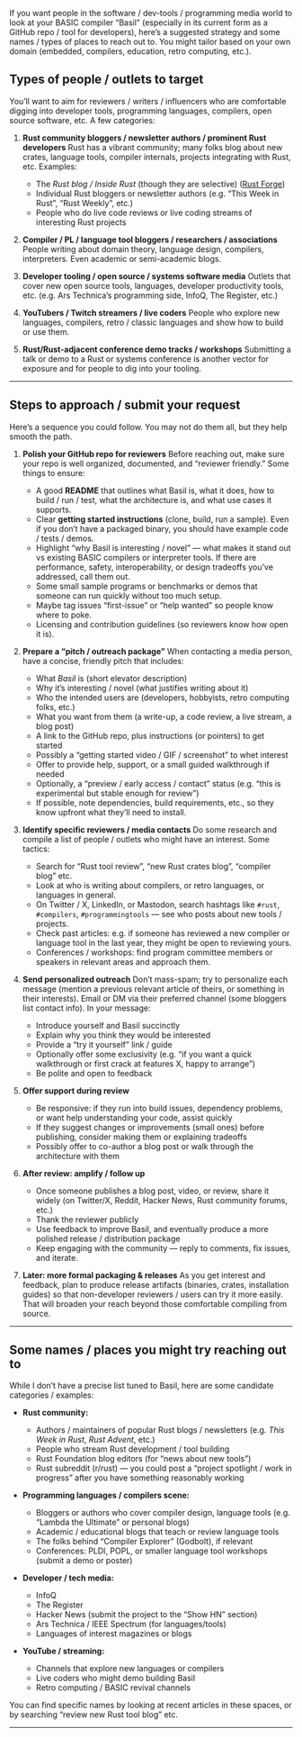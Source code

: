 If you want people in the software / dev-tools / programming media world to look at your BASIC compiler “Basil” (especially in its current form as a GitHub repo / tool for developers), here’s a suggested strategy and some names / types of places to reach out to. You might tailor based on your own domain (embedded, compilers, education, retro computing, etc.).

## Types of people / outlets to target

You’ll want to aim for reviewers / writers / influencers who are comfortable digging into developer tools, programming languages, compilers, open source software, etc. A few categories:

1. **Rust community bloggers / newsletter authors / prominent Rust developers**
   Rust has a vibrant community; many folks blog about new crates, language tools, compiler internals, projects integrating with Rust, etc.
   Examples:

    * The *Rust blog / Inside Rust* (though they are selective) ([Rust Forge][1])
    * Individual Rust bloggers or newsletter authors (e.g. “This Week in Rust”, “Rust Weekly”, etc.)
    * People who do live code reviews or live coding streams of interesting Rust projects

2. **Compiler / PL / language tool bloggers / researchers / associations**
   People writing about domain theory, language design, compilers, interpreters. Even academic or semi-academic blogs.

3. **Developer tooling / open source / systems software media**
   Outlets that cover new open source tools, languages, developer productivity tools, etc. (e.g. Ars Technica’s programming side, InfoQ, The Register, etc.)

4. **YouTubers / Twitch streamers / live coders**
   People who explore new languages, compilers, retro / classic languages and show how to build or use them.

5. **Rust/Rust-adjacent conference demo tracks / workshops**
   Submitting a talk or demo to a Rust or systems conference is another vector for exposure and for people to dig into your tooling.

---

## Steps to approach / submit your request

Here’s a sequence you could follow. You may not do them all, but they help smooth the path.

1. **Polish your GitHub repo for reviewers**
   Before reaching out, make sure your repo is well organized, documented, and “reviewer friendly.” Some things to ensure:

    * A good **README** that outlines what Basil is, what it does, how to build / run / test, what the architecture is, and what use cases it supports.
    * Clear **getting started instructions** (clone, build, run a sample). Even if you don’t have a packaged binary, you should have example code / tests / demos.
    * Highlight “why Basil is interesting / novel” — what makes it stand out vs existing BASIC compilers or interpreter tools. If there are performance, safety, interoperability, or design tradeoffs you’ve addressed, call them out.
    * Some small sample programs or benchmarks or demos that someone can run quickly without too much setup.
    * Maybe tag issues “first-issue” or “help wanted” so people know where to poke.
    * Licensing and contribution guidelines (so reviewers know how open it is).

2. **Prepare a “pitch / outreach package”**
   When contacting a media person, have a concise, friendly pitch that includes:

    * What *Basil* is (short elevator description)
    * Why it’s interesting / novel (what justifies writing about it)
    * Who the intended users are (developers, hobbyists, retro computing folks, etc.)
    * What you want from them (a write-up, a code review, a live stream, a blog post)
    * A link to the GitHub repo, plus instructions (or pointers) to get started
    * Possibly a “getting started video / GIF / screenshot” to whet interest
    * Offer to provide help, support, or a small guided walkthrough if needed
    * Optionally, a “preview / early access / contact” status (e.g. “this is experimental but stable enough for review”)
    * If possible, note dependencies, build requirements, etc., so they know upfront what they’ll need to install.

3. **Identify specific reviewers / media contacts**
   Do some research and compile a list of people / outlets who might have an interest. Some tactics:

    * Search for “Rust tool review”, “new Rust crates blog”, “compiler blog” etc.
    * Look at who is writing about compilers, or retro languages, or languages in general.
    * On Twitter / X, LinkedIn, or Mastodon, search hashtags like `#rust`, `#compilers`, `#programmingtools` — see who posts about new tools / projects.
    * Check past articles: e.g. if someone has reviewed a new compiler or language tool in the last year, they might be open to reviewing yours.
    * Conferences / workshops: find program committee members or speakers in relevant areas and approach them.

4. **Send personalized outreach**
   Don’t mass-spam; try to personalize each message (mention a previous relevant article of theirs, or something in their interests). Email or DM via their preferred channel (some bloggers list contact info). In your message:

    * Introduce yourself and Basil succinctly
    * Explain why you think they would be interested
    * Provide a “try it yourself” link / guide
    * Optionally offer some exclusivity (e.g. “if you want a quick walkthrough or first crack at features X, happy to arrange”)
    * Be polite and open to feedback

5. **Offer support during review**

    * Be responsive: if they run into build issues, dependency problems, or want help understanding your code, assist quickly
    * If they suggest changes or improvements (small ones) before publishing, consider making them or explaining tradeoffs
    * Possibly offer to co-author a blog post or walk through the architecture with them

6. **After review: amplify / follow up**

    * Once someone publishes a blog post, video, or review, share it widely (on Twitter/X, Reddit, Hacker News, Rust community forums, etc.)
    * Thank the reviewer publicly
    * Use feedback to improve Basil, and eventually produce a more polished release / distribution package
    * Keep engaging with the community — reply to comments, fix issues, and iterate.

7. **Later: more formal packaging & releases**
   As you get interest and feedback, plan to produce release artifacts (binaries, crates, installation guides) so that non-developer reviewers / users can try it more easily. That will broaden your reach beyond those comfortable compiling from source.

---

## Some names / places you might try reaching out to

While I don’t have a precise list tuned to Basil, here are some candidate categories / examples:

* **Rust community:**

    * Authors / maintainers of popular Rust blogs / newsletters (e.g. *This Week in Rust*, *Rust Advent*, etc.)
    * People who stream Rust development / tool building
    * Rust Foundation blog editors (for “news about new tools”)
    * Rust subreddit (r/rust) — you could post a “project spotlight / work in progress” after you have something reasonably working

* **Programming languages / compilers scene:**

    * Bloggers or authors who cover compiler design, language tools (e.g. “Lambda the Ultimate” or personal blogs)
    * Academic / educational blogs that teach or review language tools
    * The folks behind “Compiler Explorer” (Godbolt), if relevant
    * Conferences: PLDI, POPL, or smaller language tool workshops (submit a demo or poster)

* **Developer / tech media:**

    * InfoQ
    * The Register
    * Hacker News (submit the project to the “Show HN” section)
    * Ars Technica / IEEE Spectrum (for languages/tools)
    * Languages of interest magazines or blogs

* **YouTube / streaming:**

    * Channels that explore new languages or compilers
    * Live coders who might demo building Basil
    * Retro computing / BASIC revival channels

You can find specific names by looking at recent articles in these spaces, or by searching “review new Rust tool blog” etc.

---

[1]: https://forge.rust-lang.org/platforms/blogs.html?utm_source=chatgpt.com "Blogs"



